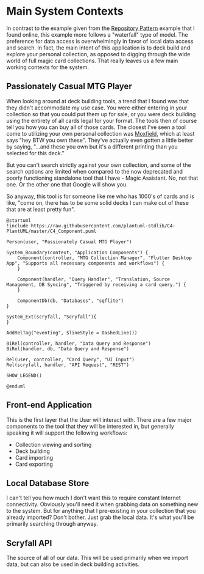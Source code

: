 # Main System Contexts
In contrast to the example given from the [Repository Pattern](https://davidserrano.io/data-layer-in-flutter-use-the-repository-pattern-to-keep-a-local-copy-of-your-api-data) example that I found online, this example more follows a "waterfall" type of model. The preference for data access is overwhelmingly in favor of local data access and search. In fact, the main intent of this application is to deck build and explore your personal collection, as opposed to digging through the wide world of full magic card collections. That really leaves us a few main working contexts for the system.

## Passionately Casual MTG Player
When looking around at deck building tools, a trend that I found was that they didn't accommodate my use case. You were either entering in your collection so that you could put them up for sale, or you were deck building using the entirety of all cards legal for your format. The tools then of course tell you how you can buy all of those cards. The closest I've seen a tool come to utilizing your own personal collection was [Moxfield](https://moxfield.com/), which at least says "hey BTW you own these". They've actually even gotten a little better by saying, "...and these you own but it's a different printing than you selected for this deck." 

But you can't search strictly against your own collection, and some of the search options are limited when compared to the now deprecated and poorly functioning standalone tool that I have - Magic Assistant. No, not that one. Or the other one that Google will show you.

So anyway, this tool is for someone like me who has 1000's of cards and is like, "come on, there has to be some solid decks I can make out of these that are at least pretty fun".

```plantuml
@startuml
!include https://raw.githubusercontent.com/plantuml-stdlib/C4-PlantUML/master/C4_Component.puml

Person(user, "Passionately Casual MTG Player")

System_Boundary(context, "Application Components") {   
    Component(controller, "MTG Collection Manager", "Flutter Desktop App", "Supports all necessary components and workflows") {
    }  
    
    Component(handler, "Query Handler", "Translation, Source Management, DB Syncing", "Triggered by receiving a card query.") {
    } 
            
    ComponentDb(db, "Databases", "sqflite")
}

System_Ext(scryfall, "Scryfall"){
}

AddRelTag("eventing", $lineStyle = DashedLine())

BiRel(controller, handler, "Data Query and Response")
BiRel(handler, db, "Data Query and Response")

Rel(user, controller, "Card Query", "UI Input")
Rel(scryfall, handler, "API Request", "REST")

SHOW_LEGEND()

@enduml
```

## Front-end Application
This is the first layer that the User will interact with. There are a few major components to the tool that they will be interested in, but generally speaking it will support the following workflows:

* Collection viewing and sorting
* Deck building
* Card importing
* Card exporting

## Local Database Store
I can't tell you how much I don't want this to require constant Internet connectivity. Obviously you'll need it when grabbing data on something new to the system. But for anything that I pre-existing in your collection that you already imported? Don't bother. Just grab the local data. It's what you'll be primarily searching through anyway.

## Scryfall API
The source of all of our data. This will be used primarily when we import data, but can also be used in deck building activities.
